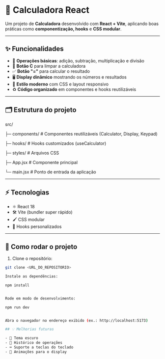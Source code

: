 # 🧮 Calculadora React

Um projeto de **Calculadora** desenvolvido com **React + Vite**, aplicando boas práticas como **componentização, hooks** e **CSS modular**.

---

## ✨ Funcionalidades

- 🔢 **Operações básicas**: adição, subtração, multiplicação e divisão  
- 🧹 **Botão C** para limpar a calculadora  
- ✅ **Botão "="** para calcular o resultado  
- 🖥️ **Display dinâmico** mostrando os números e resultados  
- 🎨 **Estilo moderno** com CSS e layout responsivo  
- ♻️ **Código organizado** em componentes e hooks reutilizáveis

---

## 🗂️ Estrutura do projeto

src/

├─ components/ # Componentes reutilizáveis (Calculator, Display, Keypad)

├─ hooks/ # Hooks customizados (useCalculator)

├─ styles/ # Arquivos CSS

├─ App.jsx # Componente principal

└─ main.jsx # Ponto de entrada da aplicação


---

## ⚡ Tecnologias

- ⚛️ React 18  
- 🛠️ Vite (bundler super rápido)  
- 🖌️ CSS modular  
- 🧩 Hooks personalizados

---

## 🚀 Como rodar o projeto

1. Clone o repositório:  
```bash
git clone <URL_DO_REPOSITORIO>

Instale as dependências:

npm install


Rode em modo de desenvolvimento:

npm run dev


Abra o navegador no endereço exibido (ex.: http://localhost:5173)

## 💡 Melhorias futuras

- 🌙 Tema escuro  
- 📜 Histórico de operações  
- ⌨️ Suporte a teclas do teclado  
- 🎇 Animações para o display
